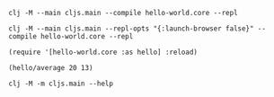 ```
clj -M --main cljs.main --compile hello-world.core --repl
```
```
clj -M --main cljs.main --repl-opts "{:launch-browser false}" --compile hello-world.core --repl
```   
```   
(require '[hello-world.core :as hello] :reload)
```   
```   
(hello/average 20 13)
```   
```   
clj -M -m cljs.main --help
```   
